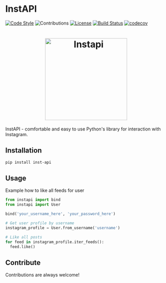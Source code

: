 InstAPI
=============

[![Code Style](https://img.shields.io/badge/Code%20Style-PEP%208-blueviolet)](https://www.python.org/dev/peps/pep-0008/) 
![Contributions](https://img.shields.io/badge/Contributions-Welcome-brightgreen)
[![License](https://img.shields.io/badge/License-MIT-lightgrey)](/LICENSE) 
[![Build Status](https://travis-ci.com/uriyyo/instapi.svg?branch=develop)](https://travis-ci.com/uriyyo/instapi)
[![codecov](https://codecov.io/gh/uriyyo/instapi/branch/develop/graph/badge.svg)](https://codecov.io/gh/uriyyo/instapi)

<h1 align="center">
  <img src="/logo.svg" alt="Instapi" width="256" height="256">
</h1>

InstAPI - comfortable and easy to use Python's library for interaction with Instagram.

Installation
------------
```bash
pip install inst-api
```

Usage
-----
Example how to like all feeds for user
```python
from instapi import bind
from instapi import User

bind('your_username_here', 'your_password_here')

# Get user profile by username
instagram_profile = User.from_username('username')

# Like all posts
for feed in instagram_profile.iter_feeds():
  feed.like()
```

Contribute
----------
Contributions are always welcome!
